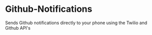 # Github-Notifications

Sends Github notifications directly to your phone using the Twilio and Github API's
